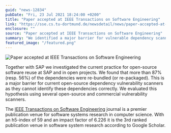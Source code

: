 ```yaml
---
guid: "news-12834"
pubDate: "Fri, 23 Jul 2021 18:24:00 +0200"
title: "Paper accepted at IEEE Transactions on Software Engineering"
link: "https://sse.cs.tu-dortmund.de/newsdetail/news/paper-accepted-at-ieee-transactions-on-software-engineering-12834/"
enclosure: ""
source: "Paper accepted at IEEE Transactions on Software Engineering"
summary: "We identified a major barrier for vulnerable dependency scanners: re-bundled or re-packaged dependencies."
featured_image: "/featured.png"
---
```

![Paper accepted at IEEE Transactions on Software Engineering](/featured.png)

Together with SAP we investigated the current practice for open-source software reuse at SAP and in open projects. We found that more than 87% (resp. 56%) of the dependencies were re-bundled (or re-packaged). This is a major barrier for current open-source dependency vulnerability scanners as they cannot identify these dependencies correctly. We evaluated this hypothesis using several open-source and commercial vulnerability scanners.

The [IEEE Transactions on Software Engineering](https://ieeexplore.ieee.org/xpl/RecentIssue.jsp?punumber=32) journal is a premier publication venue for software systems research in computer science. With an h5-index of 59 and an impact factor of 6.226 it is the 3rd ranked publication venue in software system research according to Google Scholar.
